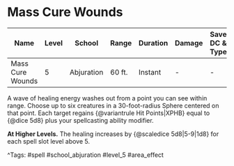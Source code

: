 # Mass Cure Wounds

| Name | Level | School | Range | Duration | Damage | Save DC & Type |
|------|-------|--------|-------|----------|--------|----------------|
| Mass Cure Wounds | 5 | Abjuration | 60 ft. | Instant | - | - |

A wave of healing energy washes out from a point you can see within range. Choose up to six creatures in a 30-foot-radius Sphere centered on that point. Each target regains {@variantrule Hit Points|XPHB} equal to {@dice 5d8} plus your spellcasting ability modifier.

**At Higher Levels.** The healing increases by {@scaledice 5d8|5-9|1d8} for each spell slot level above 5.

^Tags: #spell #school_abjuration #level_5 #area_effect